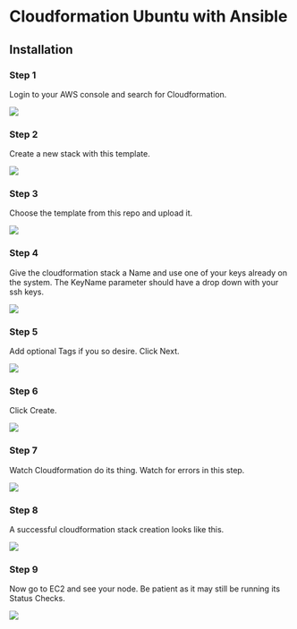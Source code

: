 # Cloudformation Ubuntu with Ansible

## Installation

### Step 1

Login to your AWS console and search for Cloudformation.

![](https://raw.githubusercontent.com/muskox/cloudformation-ubuntu-ansible/master/images/Cloudformation1.png)

### Step 2

Create a new stack with this template.

![](https://raw.githubusercontent.com/muskox/cloudformation-ubuntu-ansible/master/images/Cloudformation2.png)

### Step 3

Choose the template from this repo and upload it.

![](https://raw.githubusercontent.com/muskox/cloudformation-ubuntu-ansible/master/images/Cloudformation3.png)

### Step 4

Give the cloudformation stack a Name and use one of your keys already on the system. The KeyName parameter should have a drop down with your ssh keys. 

![](https://raw.githubusercontent.com/muskox/cloudformation-ubuntu-ansible/master/images/Cloudformation4.png)

### Step 5

Add optional Tags if you so desire. Click Next.

![](https://raw.githubusercontent.com/muskox/cloudformation-ubuntu-ansible/master/images/Cloudformation5.png)

### Step 6

Click Create.

![](https://raw.githubusercontent.com/muskox/cloudformation-ubuntu-ansible/master/images/Cloudformation6.png)

### Step 7

Watch Cloudformation do its thing. Watch for errors in this step.

![](https://raw.githubusercontent.com/muskox/cloudformation-ubuntu-ansible/master/images/Cloudformation7.png)

### Step 8

A successful cloudformation stack creation looks like this.

![](https://raw.githubusercontent.com/muskox/cloudformation-ubuntu-ansible/master/images/Cloudformation8.png)

### Step 9

Now go to EC2 and see your node. Be patient as it may still be running its Status Checks.

![](https://raw.githubusercontent.com/muskox/cloudformation-ubuntu-ansible/master/images/Cloudformation9.png)



